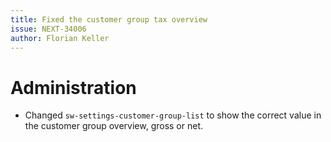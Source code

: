 ```yaml
---
title: Fixed the customer group tax overview
issue: NEXT-34006
author: Florian Keller
---
```

# Administration
* Changed `sw-settings-customer-group-list` to show the correct value in the customer group overview, gross or net.
